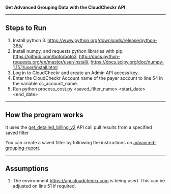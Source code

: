 **Get Advanced Grouping Data with the CloudCheckr API**

---

## Steps to Run


1. Install python 3. https://www.python.org/downloads/release/python-365/
2. Install numpy, and requests python libraries with pip. https://github.com/boto/boto3, http://docs.python-requests.org/en/master/user/install/, https://docs.scipy.org/doc/numpy-1.15.1/user/install.html
3. Log in to CloudCheckr and create an Admin API access key.
4. Enter the CloudCheckr Account name of the payer account to line 54 in the variable cc_account_name.
5. Run python process_cost.py <cloudcheckr-admin-api-key> <saved_filter_name> <start_date> <end_date>

---

## How the program works

It uses the [get_detailed_billing_v2](https://success.cloudcheckr.com/article/7sskuffbg6-api-reference-guide#list_results_from_an_advanced_grouping_saved_filter) API call pull results from a specified saved filter


You can create a saved filter by following the instructions on [advanced-grouping-report](https://success.cloudcheckr.com/article/5s11l0k4fo-advanced-grouping-report).


---

## Assumptions

1. The environment https://api.cloudcheckr.com is being used. This can be adjusted on line 51 if required.